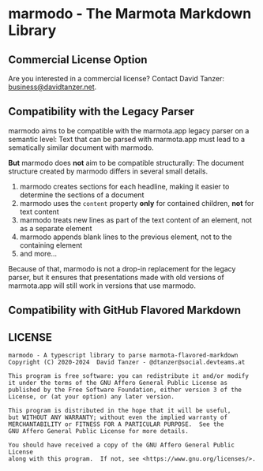 # marmodo - The Marmota Markdown Library

## Commercial License Option

Are you interested in a commercial license? Contact David Tanzer: [business@davidtanzer.net](mailto:business@davidtanzer.net).

## Compatibility with the Legacy Parser

marmodo aims to be compatible with the marmota.app legacy parser on a semantic
level: Text that can be parsed with marmota.app must lead to a sematically
similar document with marmodo.

**But** marmodo does **not** aim to be compatible structurally: The document
structure created by marmodo differs in several small details.

1. marmodo creates sections for each headline, making it easier to determine
   the sections of a document
2. marmodo uses the `content` property **only** for contained children,
   **not** for text content
3. marmodo treats new lines as part of the text content of an element, not
   as a separate element
4. marmodo appends blank lines to the previous element, not to the containing
   element
5. and more...

Because of that, marmodo is not a drop-in replacement for the legacy parser,
but it ensures that presentations made with old versions of marmota.app
will still work in versions that use marmodo.

## Compatibility with GitHub Flavored Markdown

## LICENSE

```
marmodo - A typescript library to parse marmota-flavored-markdown
Copyright (C) 2020-2024  David Tanzer - @dtanzer@social.devteams.at

This program is free software: you can redistribute it and/or modify
it under the terms of the GNU Affero General Public License as
published by the Free Software Foundation, either version 3 of the
License, or (at your option) any later version.

This program is distributed in the hope that it will be useful,
but WITHOUT ANY WARRANTY; without even the implied warranty of
MERCHANTABILITY or FITNESS FOR A PARTICULAR PURPOSE.  See the
GNU Affero General Public License for more details.

You should have received a copy of the GNU Affero General Public License
along with this program.  If not, see <https://www.gnu.org/licenses/>.
```
